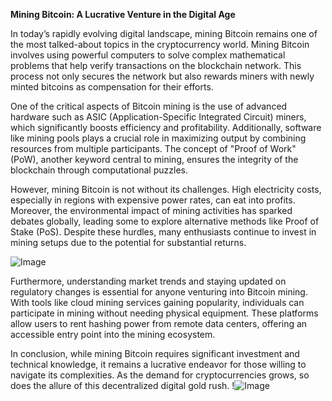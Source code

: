 **Mining Bitcoin: A Lucrative Venture in the Digital Age**

In today’s rapidly evolving digital landscape, mining Bitcoin remains one of the most talked-about topics in the cryptocurrency world. Mining Bitcoin involves using powerful computers to solve complex mathematical problems that help verify transactions on the blockchain network. This process not only secures the network but also rewards miners with newly minted bitcoins as compensation for their efforts. 

One of the critical aspects of Bitcoin mining is the use of advanced hardware such as ASIC (Application-Specific Integrated Circuit) miners, which significantly boosts efficiency and profitability. Additionally, software like mining pools plays a crucial role in maximizing output by combining resources from multiple participants. The concept of "Proof of Work" (PoW), another keyword central to mining, ensures the integrity of the blockchain through computational puzzles.

However, mining Bitcoin is not without its challenges. High electricity costs, especially in regions with expensive power rates, can eat into profits. Moreover, the environmental impact of mining activities has sparked debates globally, leading some to explore alternative methods like Proof of Stake (PoS). Despite these hurdles, many enthusiasts continue to invest in mining setups due to the potential for substantial returns.

![Image](https://github.com/user-attachments/assets/3be06921-4469-491d-bd37-5f14c53422b7)

Furthermore, understanding market trends and staying updated on regulatory changes is essential for anyone venturing into Bitcoin mining. With tools like cloud mining services gaining popularity, individuals can participate in mining without needing physical equipment. These platforms allow users to rent hashing power from remote data centers, offering an accessible entry point into the mining ecosystem.

In conclusion, while mining Bitcoin requires significant investment and technical knowledge, it remains a lucrative endeavor for those willing to navigate its complexities. As the demand for cryptocurrencies grows, so does the allure of this decentralized digital gold rush. !![Image](https://github.com/user-attachments/assets/3be06921-4469-491d-bd37-5f14c53422b7)
